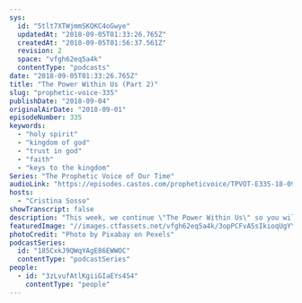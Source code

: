 ```yaml
---
sys:
  id: "5tlt7XTWjmmSKQKC4oGwye"
  updatedAt: "2018-09-05T01:33:26.765Z"
  createdAt: "2018-09-05T01:56:37.561Z"
  revision: 2
  space: "vfgh62eq5a4k"
  contentType: "podcasts"
date: "2018-09-05T01:33:26.765Z"
title: "The Power Within Us (Part 2)"
slug: "prophetic-voice-335"
publishDate: "2018-09-04"
originalAirDate: "2018-09-01"
episodeNumber: 335
keywords:
  - "holy spirit"
  - "kingdom of god"
  - "trust in god"
  - "faith"
  - "keys to the kingdom"
Series: "The Prophetic Voice of Our Time"
audioLink: "https://episodes.castos.com/propheticvoice/TPVOT-E335-18-09-01-02-The-Power-Within-Us-Part-2.mp3"
hosts:
  - "Cristina Sosso"
showTranscript: false
description: "This week, we continue \"The Power Within Us\" so you will know who you are by focussing on who God is. What will make us successful and powerful in the kingdom of our God starts with the mindset and also the issues of our hearts."
featuredImage: "//images.ctfassets.net/vfgh62eq5a4k/3opPCFvASsIkioqUgYYCeS/9575130092b8fe6c27ba4ff1c6230793/africa-african-animal-33045.jpg"
photoCredit: "Photo by Pixabay on Pexels"
podcastSeries:
  id: "185CxkJ9QWqYAgE86EWWOC"
  contentType: "podcastSeries"
people:
  - id: "3zLvufAtlKgiiGIaEYs4S4"
    contentType: "people"
---
```

